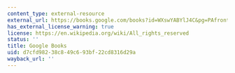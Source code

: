 ```yaml
---
content_type: external-resource
external_url: https://books.google.com/books?id=WXswYABYlJ4C&pg=PAfrontcover#v=onepage&q&f=false
has_external_license_warning: true
license: https://en.wikipedia.org/wiki/All_rights_reserved
status: ''
title: Google Books
uid: d7cfd982-38c8-49c6-93bf-22cd8316d29a
wayback_url: ''
---
```

